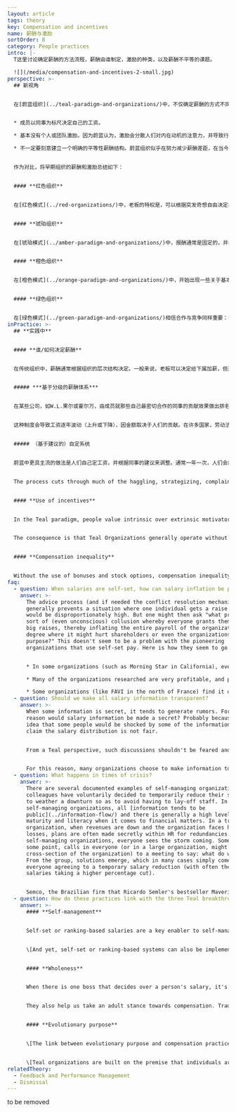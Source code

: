 ```yaml
---
layout: article
tags: theory
key: Compensation and incentives
name: 薪酬与激励
sortOrder: 8
category: People practices
intro: |-
  T这里讨论确定薪酬的方法流程，薪酬由谁制定，激励的种类，以及薪酬不平等的课题。

  ![](/media/compensation-and-incentives-2-small.jpg)
perspective: >-
  ## 新视角


  在[蔚蓝组织](../teal-paradigm-and-organizations/)中，不仅确定薪酬的方式不同，薪酬的性质和重要性都变得完全不同。蔚蓝组织在薪酬方面通常表现出以下特征：


  * 成员以同事为标尺决定自己的工资。

  * 基本没有个人或团队激励。因为蔚蓝认为，激励会分散人们对内在动机的注意力，并导致行为脱逸目标。

  * 不一定要刻意建立一个明确的平等性薪酬结构。蔚蓝组织似乎在努力减少薪酬差距，在当今在许多传统组织中这种差距有时很极端。蔚蓝有一个特别关注的底线，就是确保最低收入者的收入能足以满足生活基本需求。


  作为对比，将早期组织的薪酬和激励总结如下：


  #### **红色组织**


  在[红色模式](../red-organizations/)中，老板的特权是，可以根据突发奇想自由决定增加或减少成员的工资。没有正式的薪酬谈判流程，也没有任何正式的、有文件记录的激励流程。


  #### **琥珀组织**


  在[琥珀模式](../amber-paradigm-and-organizations/)中，报酬通常是固定的，并根据成员在等级制度中的级别（或其他固定的地位标志，如个人的学历）来决定。没有个人工资谈判，没有激励措施。“同工同酬”。


  #### **橙色组织**


  在[橙色模式](../orange-paradigm-and-organizations/)中，开始出现一些关于基本工资的个人协商，人们一般都适配在某个工资等级。老板有一定的自由，可以在一定范围内增加某人的工资。橙色坚信个人目标和激励措施。如果人们达到预定的目标（一个级联的理想情况下的目标或预算系统，以打造强有力的股东价值创造机器），就能得到坚实的奖金。收入高低的巨大差异被认为是完全可以接受的，因为橙色认为差异是对人们的优点才能和贡献的直接反应。


  #### **绿色组织**


  在[绿色模式](../green-paradigm-and-organizations/)相信合作与竞争同样重要：个人激励开始被团队奖金所替代。人们试图缩小职场中收入高低的差距，例如，通过定义首席执行官薪酬与组织中的中等（或最低）工资之间的最大倍数来限制差距。
inPractice: >-
  ## **实践中**


  #### **谁/如何决定薪酬**


  在传统组织中，薪酬通常根据组织的层次结构决定。一般来说，老板可以决定给下属加薪，但通常需要人力资源（或机构）的咨询或批准。在自我管理的组织中，在没有老板的情况下，工资和其他类型薪酬的决定方法是，利用同类工作的同事做对比衡量而进行调整和设计。似乎有两大类系统：基于排名的系统和基于自我定义（基于建议）的系统。\[这两种方法，并不依赖于自我管理结构，也都可用于等级制度体系中。]


  ##### ***基于分级的薪酬体系***


  在某些公司，如W.L.果尔或霍尔万，由成员就那些自己最密切合作的同事的贡献效果做出排名或评估。根据这个输入，把人们分成不同的工资级别--通常是通过系统算法或选举产生的委员会评议。那些被大家评价为贡献更多的人，会发现自己置身于更高薪水的团队；那些资历较低、经验较少的同事自然会倾向于进入薪水较低的团队。这是一个简单易懂的过程。不仅仅是一个人（老板）来评估，而是由成员的许多同事来影响这个评估过程，所以由此产生的工资会更公平地反映个人的贡献。


  这种制度会导致工资逐年波动（上升或下降），因金额取决于人们的贡献。在许多国家，劳动法禁止工资下降，于是需要对这种方法进行调整改进。例如，把系统改进成只用来辨别哪些同事应该加薪。或者，采用一个设置了最低固定工资的系统，波动主要通过个人奖金来实现，就可以上升或下降。


  ##### （基于建议的）自定系统


  蔚蓝中更具主流的做法是人们自己定工资，并根据同事的建议来调整。通常一年一次，人们会提出自认适合自己的加薪方式，并附加这个建议的理由。这些输入由许多同事（例如，一个选举出来的薪资建议小组）审核，小组根据同事之间的对比，对该提案给出个人建议。提出的成员有权选择是否遵循这些收到的建议，并将自己的选择决定公之于众。如果薪资建议组对此有异议，还可以选择报告一个冲突的发生，并调用蔚蓝预制的[冲突解决流程](../conflict-resolution/)。


  The process cuts through much of the haggling, strategizing, complaining, and "sucking up" that happens when salaries are set by one's boss. If people are unhappy with their salary, they can simply raise it. And they will face the consequences of their choices, if they decide to place themselves too far outside their peers' advice.


  #### **Use of incentives**


  In the Teal paradigm, people value intrinsic over extrinsic motivators. Once people make enough money to cover their basic needs, what matters most is that work is meaningful and that they can express their talents and callings at work. In the book *Drive*, Daniel Pink concludes from a great amount of research on the matter that in today’s complex work settings, incentives are mostly counterproductive, reducing rather than enhancing people’s performance.


  The consequence is that Teal Organizations generally operate without explicit financial incentives at individual and team level. No one, not even sales people, has targets or incentives and there are rarely individual bonuses or stock options. Instead, at the end of very profitable years, some part of the profit will be shared with all employees (in some cases everyone receives the same fixed percent of base salary, in others everyone receives the same fixed amount). See also [Ownership](../ownership/).


  #### **Compensation inequality**


  Without the use of bonuses and stock options, compensation inequality is automatically reduced, as a large share of the pay inequalities in today's Fortune 500 companies stem from the often extravagant CEO bonuses and stock options. Some organizations also strive consciously to limit inequality in the base salary. Some organizations, like AES and FAVI, have replaced hourly wages with monthly salaries for shop floor operators, erasing the distinction between blue- and white-collar workers. Everyone is compensated on the same principles.
faq:
  - question: When salaries are self-set, how can salary inflation be prevented?
    answer: >-
      The advice process (and if needed the conflict resolution mechanism)
      generally prevents a situation where one individual gets a raise that
      would be disproportionately high. But one might then ask "what prevents a
      sort of (even unconscious) collusion whereby everyone grants themselves
      big raises, thereby inflating the entire payroll of the organization to a
      degree where it might hurt shareholders or even the organizations
      purpose?" This doesn't seem to be a problem with the pioneering
      organizations that use self-set pay. Here is how they seem to go about it.


      * In some organizations (such as Morning Star in California), everyone needs to benchmark their salaries to a market rate. They institute a rule of thumb, for example, that salaries shouldn't be higher than 110% of the industry average. They might support this with the arguments that if salaries are too high, this allows for less investment and future development, makes the organization less able to achieve its purpose or is unfair to the shareholders.

      * Many of the organizations researched are very profitable, and pay out a lot in profit sharing (workers at FAVI typically make the equivalent of 17 or 18 months of salary this way). The idea, therefore, is to keep compensation in line with the industry, and when profits allow, top up the salary with profit sharing. This reduces the incentive to try and increase one's base salary, knowing also that in bad times, jobs are more secure if the base salaries aren't inflated.

      * Some organizations (like FAVI in the north of France) find it useful to have a simple rule of thumb for the organization overall: Revenues should break down into X% for salaries, Y% for material costs, Z% for investments so that a healthy P% of profit remains. Everyone seems to accept this rule as good common sense. This is the basis for what can be shared in profit sharing. If needed, the salary advice group could share these parameters with everyone upfront, for instance in years with low profitability.
  - question: Should we make all salary information transparent?
    answer: >-
      When some information is secret, it tends to generate rumors. For what
      reason would salary information be made a secret? Probably because of the
      idea that some people would be shocked by some of the information and
      claim the salary distribution is not fair.


      From a Teal perspective, such discussions shouldn't be feared and avoided, but can be steered in productive ways. They can help bring to light unspoken issues and hidden grievances. They can help people grow as part of the process, in dealing with their relations to one another and to money. And perhaps, indeed, to correct some obviously unfair situations that might have slipped in over time.


      For this reason, many organizations choose to make information totally public. (The social media app maker Buffer even publishes everyone's salary online). Some organizations, like the tomato-processing company Morning Star, have chosen to make the *salary increase percentages* public within the organization, but not the base salary. That might be an intermediary step towards full transparency for an organization to take.
  - question: What happens in times of crisis?
    answer: >-
      There are several documented examples of self-managing organizations where
      colleagues have voluntarily decided to temporarily reduce their salaries
      to weather a downturn so as to avoid having to lay-off staff. In
      self-managing organizations, all [information tends to be
      public](../information-flow/) and there is generally a high level of
      maturity and literacy when it comes to financial matters. In a traditional
      organization, when revenues are down and the organization faces heavy
      losses, plans are often made secretly within HR for redundancies. In
      self-managing organizations, everyone sees the storm coming. Someone, at
      some point, calls in everyone (or in a large organization, might invite a
      cross-section of the organization) to a meeting to say: what do we do?
      From the group, solutions emerge, which in many cases simply come down to
      everyone agreeing to a temporary salary reduction (with often the highest
      salaries taking a higher percentage cut). 


      Semco, the Brazilian firm that Ricardo Semler's bestseller Maverick made famous, has put in place a "voluntary risk program" to institutionalize such salary reductions to protect the organization in times of crisis (to which Brazil has been prone over the last several decades). Employees are offered the option of a risk salary program. They take a pay cut of 25 percent and then receive a supplement raising their compensation to 125 percent if the company has a good year. If the company does poorly, they only receive 75 percent of their salary. As the good years outweigh the bad, the deal is favorable to employees willing to take a risk.
  - question: How do these practices link with the three Teal breakthroughs?
    answer: >-
      #### **Self-management**


      Self-set or ranking-based salaries are a key enabler to self-management: in traditional hierarchical structures, bosses decide on the salary raises and bonuses of their subordinates; in self-managing systems, it is necessary to upgrade to peer-based compensation mechanisms.


      \[And yet, self-set or ranking-based systems can also be implemented within traditional hierarchical structures. It can be a step towards ultimately replacing hierarchy with self-management. Within an organization where complete self-management isn't in the cards (for instance if the board of directors wouldn't accept that the organization let go of a pyramid structure), it can also be an important step to take some power out of the boss-subordinate relationship and create more of a team-based collaborative spirit.]


      #### **Wholeness**


      When there is one boss that decides over a person's salary, it's tempting to want to please that person, to conform to their expectations, to not speak one's truth. When it's not one person, but a great number of colleagues one works with who calibrate one's salary increase, most people naturally relax into showing up more truthfully. In this way, self-set or ranking based compensation mechanisms help colleagues show up more easily from a place of wholeness.


      They also help us take an adult stance towards compensation. Traditional boss-subordinate relationship tend to push employees to behave like children and bosses like parents. Self-set or ranking based compensation systems also do away, almost instantly, with much of the strategizing, haggling and complaining around compensation, with everyone forced to take an adult-to-adult stance. 


      #### **Evolutionary purpose**


      \[The link between evolutionary purpose and compensation practices can show up in times of crisis. There are several documented cases of self-managing where workers, in a severe downturn, choose voluntarily to reduce their compensations on a temporary basis to avoid lay-offs. In self-managing organizations, colleagues often often have a high level of financial knowledge and maturity, and choose to contribute to save their colleagues jobs and to maintain the organizations ability to pursue its purpose with all its skills and resources.]


      \[Teal organizations are built on the premise that individuals are primarily motivated, after attaining basic needs, by intrinsic factors such as the pursuit of purpose. Thus, they tend not to exhibit the primacy of compensation, including added incentives, typical in Orange or even Green.]
relatedTheory:
  - Feedback and Performance Management
  - Dismissal
---
```

to be removed